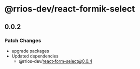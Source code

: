 # @rrios-dev/react-formik-select

## 0.0.2

### Patch Changes

- upgrade packages
- Updated dependencies
  - @rrios-dev/react-form-select@0.0.4
